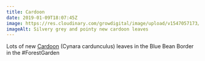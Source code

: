 ```yaml
---
title: Cardoon
date: 2019-01-09T18:07:45Z
image: https://res.cloudinary.com/growdigital/image/upload/v1547057173/cardoon-9B26BB60.jpg
imageAlt: Silvery grey and pointy new cardoon leaves
---
```


Lots of new [Cardoon](https://pfaf.org/user/Plant.aspx?LatinName=Cynara+cardunculus) (Cynara cardunculus) leaves in the Blue Bean Border in the #ForestGarden

